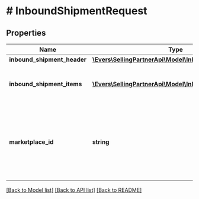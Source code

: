 # # InboundShipmentRequest

## Properties

Name | Type | Description | Notes
------------ | ------------- | ------------- | -------------
**inbound_shipment_header** | [**\Evers\SellingPartnerApi\Model\InboundShipmentHeader**](InboundShipmentHeader.md) |  |
**inbound_shipment_items** | [**\Evers\SellingPartnerApi\Model\InboundShipmentItem[]**](InboundShipmentItem.md) | A list of inbound shipment item information. |
**marketplace_id** | **string** | A marketplace identifier. Specifies the marketplace where the product would be stored. |

[[Back to Model list]](../../README.md#models) [[Back to API list]](../../README.md#endpoints) [[Back to README]](../../README.md)
